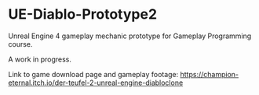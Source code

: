 # UE-Diablo-Prototype2
 
Unreal Engine 4 gameplay mechanic prototype for Gameplay Programming course.

A work in progress.

Link to game download page and gameplay footage:
https://champion-eternal.itch.io/der-teufel-2-unreal-engine-diabloclone
